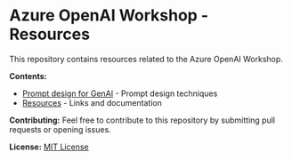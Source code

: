 # Azure OpenAI Workshop - Resources

This repository contains resources related to the Azure OpenAI Workshop.

**Contents:**
* [Prompt design for GenAI](prompt-design.md) - Prompt design techniques
* [Resources](resources.md) - Links and documentation


**Contributing:**
Feel free to contribute to this repository by submitting pull requests or opening issues.

**License:**
[MIT License](https://opensource.org/licenses/MIT)
